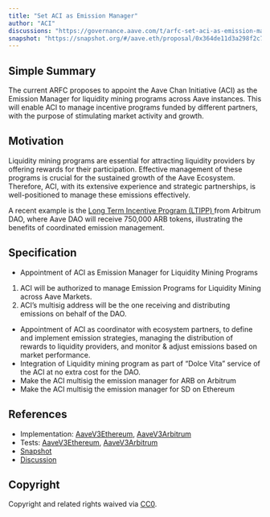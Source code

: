 ```yaml
---
title: "Set ACI as Emission Manager"
author: "ACI"
discussions: "https://governance.aave.com/t/arfc-set-aci-as-emission-manager-for-liquidity-mining-programs/17898#arfc-set-aci-as-emission-manager-for-liquidity-mining-programs-1"
snapshot: "https://snapshot.org/#/aave.eth/proposal/0x364de11d3a298f2c76721a8926cb32823cc29d0a95eadecbc0a98c628a38194b"
---
```


## Simple Summary

The current ARFC proposes to appoint the Aave Chan Initiative (ACI) as the Emission Manager for liquidity mining programs across Aave instances. This will enable ACI to manage incentive programs funded by different partners, with the purpose of stimulating market activity and growth.

## Motivation

Liquidity mining programs are essential for attracting liquidity providers by offering rewards for their participation. Effective management of these programs is crucial for the sustained growth of the Aave Ecosystem. Therefore, ACI, with its extensive experience and strategic partnerships, is well-positioned to manage these emissions effectively.

A recent example is the [Long Term Incentive Program (LTIPP) ](https://forum.arbitrum.foundation/t/aave-ltipp-application-final/21741) from Arbitrum DAO, where Aave DAO will receive 750,000 ARB tokens, illustrating the benefits of coordinated emission management.

## Specification

- Appointment of ACI as Emission Manager for Liquidity Mining Programs

1. ACI will be authorized to manage Emission Programs for Liquidity Mining across Aave Markets.
2. ACI’s multisig address will be the one receiving and distributing emissions on behalf of the DAO.

- Appointment of ACI as coordinator with ecosystem partners, to define and implement emission strategies, managing the distribution of rewards to liquidity providers, and monitor & adjust emissions based on market performance.
- Integration of Liquidity mining program as part of “Dolce Vita” service of the ACI at no extra cost for the DAO.
- Make the ACI multisig the emission manager for ARB on Arbitrum
- Make the ACI multisig the emission manager for SD on Ethereum

## References

- Implementation: [AaveV3Ethereum](https://github.com/bgd-labs/aave-proposals-v3/blob/main/src/20240620_Multi_SetACIAsEmissionManager/AaveV3Ethereum_SetACIAsEmissionManager_20240620.sol), [AaveV3Arbitrum](https://github.com/bgd-labs/aave-proposals-v3/blob/main/src/20240620_Multi_SetACIAsEmissionManager/AaveV3Arbitrum_SetACIAsEmissionManager_20240620.sol)
- Tests: [AaveV3Ethereum](https://github.com/bgd-labs/aave-proposals-v3/blob/main/src/20240620_Multi_SetACIAsEmissionManager/AaveV3Ethereum_SetACIAsEmissionManager_20240620.t.sol), [AaveV3Arbitrum](https://github.com/bgd-labs/aave-proposals-v3/blob/main/src/20240620_Multi_SetACIAsEmissionManager/AaveV3Arbitrum_SetACIAsEmissionManager_20240620.t.sol)
- [Snapshot](https://snapshot.org/#/aave.eth/proposal/0x364de11d3a298f2c76721a8926cb32823cc29d0a95eadecbc0a98c628a38194b)
- [Discussion](https://governance.aave.com/t/arfc-set-aci-as-emission-manager-for-liquidity-mining-programs/17898#arfc-set-aci-as-emission-manager-for-liquidity-mining-programs-1)

## Copyright

Copyright and related rights waived via [CC0](https://creativecommons.org/publicdomain/zero/1.0/).
